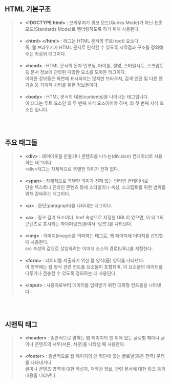 HTML 기본구조
-------------
>- **&lt;!DOCTYPE html&gt;** : 브라우저가 쿼크 모드(Quirks Mode)가 아닌 표준 모드(Standards Mode)로 렌더링하도록 하기 위해 사용된다.<br><br>
>- **&lt;html&gt; &lt;/html&gt;** : 태그는 HTML 문서의 루트(root) 요소다.<br>
즉, 웹 브라우저가 HTML 문서로 인식할 수 있도록 시작점과 구조를 정의해주는 최상위 태그이다.<br><br>
>- **&lt;head&gt;** : HTML 문서의 문자 인코딩, 타이틀, 설명, 스타일시트, 스크립트 등 문서 정보에 관련된 다양한 요소를 모아둔 태그이다.<br>
이러한 정보들은 화면에 표시되지는 않지만 브라우저, 검색 엔진 및 다른 웹 기술 등 기계적 처리를 위한 정보들이다.<br><br>
> - **&lt;body&gt;** : HTML 문서의 내용(contents)을 나타내는 태그입니다.<br>
이 태그는 루트 요소인 <html>의 두 번째 자식 요소이어야 하며, <html>의 첫 번째 자식 요소는 <head>입니다.
<br>
<br>

주요 태그들
-------------
>- **&lt;div&gt;** : 레이아웃을 만들거나 콘텐츠를 나누는(division) 컨테이너로 사용하는 태그이다.<br>
&lt;div&gt;태그는 자체적으로 특별한 의미가 전혀 없다.<br><br>
>- **&lt;span&gt;** : 자체적으로 특별한 의미가 전혀 없는 인라인 컨테이너로<br>
단순 텍스트나 인라인 콘텐츠 등에 스타일이나 속성, 스크립트를 위한 범위를 위해 감싸주는 태그이다.<br><br>
>- **&lt;p&gt;** : 문단(paragraph)을 나타내는 태그이다.<br><br>
>- **&lt;a&gt;** : 링크 걸기 요소이다. href 속성으로 지정한 URL이 있으면, 이 태그의 콘텐츠로 표시되는 하이퍼링크(줄여서 '링크')를 나티낸다.<br><br>
>- **&lt;img&gt;** : 이미지(image)를 의미하는 태그로, 웹 페이지에 이미지를 삽입할 때 사용한다.<br>
 src 속성의 값으로 삽입하려는 이미지 소스의 경로(URL)를 지정한다.<br><br>
>- **&lt;form&gt;** : 데이터를 제출하기 위한 웹 양식(폼) 영역을 나타낸다.<br>
이 영역에는 웹 양식 관련 컨트롤 요소들이 포함되며, 이 요소들의 데이터를 다루거나 전송할 수 있도록 정의하는 데 사용된다.<br><br>
>- **&lt;input&gt;** : 사용자로부터 데이터를 입력받기 위한 대화형 컨트롤을 나타낸다.
<br>
<br>

시맨틱 태그
------------
>- **&lt;header&gt;** : 일반적으로 말하는 웹 페이지의 맨 위에 있는 글로벌 헤더나 글이나 콘텐츠의 서두(서론, 서문)를 나타낼 때 사용한다.<br><br>
>- **&lt;footer&gt;** : 일반적으로 웹 페이지의 맨 하단에 있는 글로벌(혹은 전역) 푸터를 나타내거나<br>
글이나 콘텐츠 영역에 대한 작성자, 저작권 정보, 관련 문서에 대한 링크 등의 내용을 나타낸다.



















